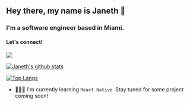 ## Hey there, my name is Janeth 👋

### I'm a software engineer based in Miami.

#### Let's connect!

[<img src="https://img.shields.io/badge/linkedin-%230077B5.svg?&style=for-the-badge&logo=linkedin&logoColor=white" height=${badgeHeight}>](https://www.linkedin.com/in/janeth-arriola/)

[![Janeth's github stats](https://github-readme-stats.vercel.app/api?username=jarriola989&show_icons=true&count_private=true&hide=stars,issues)](https://github.com/anuraghazra/github-readme-stats)

[![Top Langs](https://github-readme-stats.vercel.app/api/top-langs/?username=jarriola989)](https://github.com/anuraghazra/github-readme-stats)

- 👩🏻‍💻 I'm currently learning `React Native`. Stay tuned for some project coming soon!

<!--
**Jarriola989/jarriola989** is a ✨ _special_ ✨ repository because its `README.md` (this file) appears on your GitHub profile.

Here are some ideas to get you started:

- 🔭 I’m currently working on ...
- 👯 I’m looking to collaborate on ...
- 🤔 I’m looking for help with ...
- 💬 Ask me about ...
- 📫 How to reach me: ...
- 😄 Pronouns: ...
- ⚡ Fun fact: ...
-->
